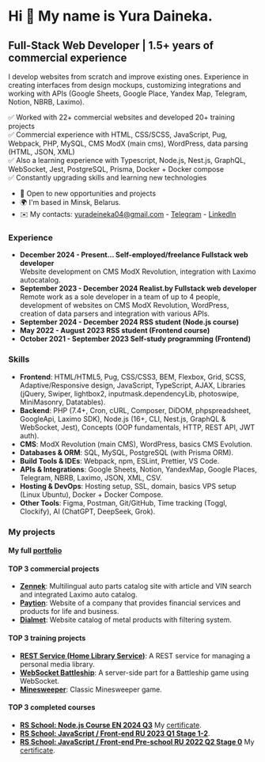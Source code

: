 # Hi 👋 My name is Yura Daineka.
## Full-Stack Web Developer | 1.5+ years of commercial experience

I develop websites from scratch and improve existing ones. Experience in creating interfaces from design mockups, customizing integrations and working with APIs (Google Sheets, Google Place, Yandex Map, Telegram, Notion, NBRB, Laximo).  

✅ Worked with 22+ commercial websites and developed 20+ training projects  
✅ Commercial experience with HTML, CSS/SCSS, JavaScript, Pug, Webpack, PHP, MySQL, CMS ModX (main cms), WordPress, data parsing (HTML, JSON, XML)  
✅ Also a learning experience with Typescript, Node.js, Nest.js, GraphQL, WebSocket, Jest, PostgreSQL, Prisma, Docker + Docker compose  
✅ Constantly upgrading skills and learning new technologies  

* 🚀 Open to new opportunities and projects
* 🌍 I'm based in Minsk, Belarus.
* ✉️ My contacts: [yuradeineka04@gmail.com](mailto:yuradeineka04@gmail.com) - [Telegram](https://t.me/hlope_c) - [LinkedIn](https://www.linkedin.com/in/yura-daineka/)

### Experience
- **December 2024 - Present... Self-employed/freelance Fullstack web developer**  
Website development on CMS ModX Revolution, integration with Laximo autocatalog.  
- **September 2023 - December 2024 Realist.by Fullstack web developer**  
Remote work as a sole developer in a team of up to 4 people, development of websites on CMS ModX Revolution, WordPress, creation of data parsers and integration with various APIs.  
- **September 2024 - December 2024 RSS student (Node.js course)**  
- **May 2022 - August 2023 RSS student (Frontend course)**  
- **October 2021 - September 2023 Self-study programming (Frontend)**

### Skills
- **Frontend**: HTML/HTML5, Pug, CSS/CSS3, BEM, Flexbox, Grid, SCSS, Adaptive/Responsive design, JavaScript, TypeScript, AJAX, Libraries (jQuery, Swiper, lightbox2, inputmask.dependencyLib, photoswipe, MiniMasonry, Datatables).  
- **Backend**: PHP (7.4+, Cron, cURL, Composer, DiDOM, phpspreadsheet, GoogleApi, Laximo SDK), Node.js (16+, CLI, Nest.js, GraphQL & WebSocket, Jest), Concepts (OOP fundamentals, HTTP, REST API, JWT auth).  
- **CMS**: ModX Revolution (main CMS), WordPress, basics CMS Evolution.  
- **Databases & ORM**: SQL, MySQL, PostgreSQL (with Prisma ORM).  
- **Build Tools & IDEs**: Webpack, npm, ESLint, Prettier, VS Code.  
- **APIs & Integrations**: Google Sheets, Notion, YandexMap, Google Places, Telegram, NBRB, Laximo, JSON, XML, CSV.  
- **Hosting & DevOps**: Hosting setup, SSL, domain, basics VPS setup (Linux Ubuntu), Docker + Docker Compose.  
- **Other Tools**: Figma, Postman, Git/GitHub, Time tracking (Toggl, Clockify), AI (ChatGPT, DeepSeek, Grok).

### My projects
#### My full [portfolio](https://github.com/SogoHlopec/portfolio)

#### TOP 3 commercial projects
- **[Zennek](https://github.com/SogoHlopec/portfolio/tree/zennek)**: Multilingual auto parts catalog site with article and VIN search and integrated Laximo auto catalog.  
- **[Paytion](https://github.com/SogoHlopec/portfolio/tree/paytion)**: Website of a company that provides financial services and products for life and business.  
- **[Dialmet](https://github.com/SogoHlopec/portfolio/tree/dialmet)**: Website catalog of metal products with filtering system.

#### TOP 3 training projects
- **[REST Service (Home Library Service)](https://github.com/SogoHlopec/portfolio/tree/home-library-service)**: A REST service for managing a personal media library.  
- **[WebSocket Battleship](https://github.com/SogoHlopec/portfolio/tree/ws-battleship)**: A server-side part for a Battleship game using WebSocket.  
- **[Minesweeper](https://github.com/SogoHlopec/portfolio/tree/minesweeper)**: Classic Minesweeper game.

#### TOP 3 completed courses
- **[RS School: Node.js Course EN 2024 Q3](https://rs.school/courses/nodejs)** My [certificate](https://app.rs.school/certificate/0atn8vt1).  
- **[RS School: JavaScript / Front-end RU 2023 Q1 Stage 1-2](https://rs.school/courses/javascript-ru)**.  
- **[RS School: JavaScript / Front-end Pre-school RU 2022 Q2 Stage 0](https://rs.school/courses/javascript-preschool-ru)** My [certificate](https://app.rs.school/certificate/xc1jcw36).
